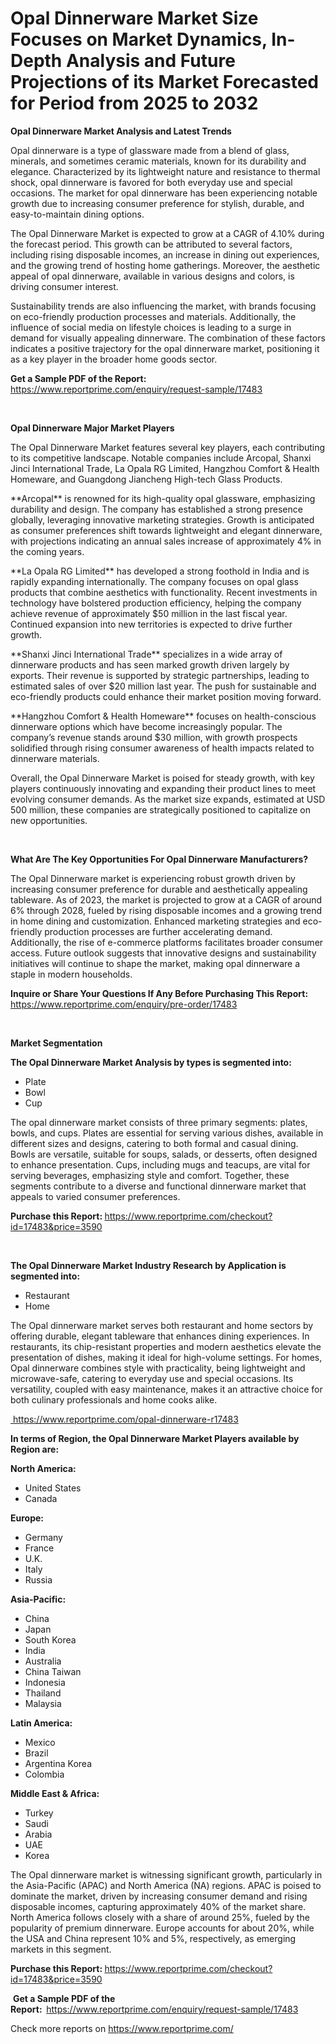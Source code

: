 <p><h1>Opal Dinnerware Market Size Focuses on Market Dynamics, In-Depth Analysis and Future Projections of its Market Forecasted for Period from 2025 to 2032</h1></p><p><strong>Opal Dinnerware Market Analysis and Latest Trends</strong></p>
<p><p>Opal dinnerware is a type of glassware made from a blend of glass, minerals, and sometimes ceramic materials, known for its durability and elegance. Characterized by its lightweight nature and resistance to thermal shock, opal dinnerware is favored for both everyday use and special occasions. The market for opal dinnerware has been experiencing notable growth due to increasing consumer preference for stylish, durable, and easy-to-maintain dining options. </p><p>The Opal Dinnerware Market is expected to grow at a CAGR of 4.10% during the forecast period. This growth can be attributed to several factors, including rising disposable incomes, an increase in dining out experiences, and the growing trend of hosting home gatherings. Moreover, the aesthetic appeal of opal dinnerware, available in various designs and colors, is driving consumer interest. </p><p>Sustainability trends are also influencing the market, with brands focusing on eco-friendly production processes and materials. Additionally, the influence of social media on lifestyle choices is leading to a surge in demand for visually appealing dinnerware. The combination of these factors indicates a positive trajectory for the opal dinnerware market, positioning it as a key player in the broader home goods sector.</p></p>
<p><strong>Get a Sample PDF of the Report:&nbsp;</strong> <a href="https://www.reportprime.com/enquiry/request-sample/17483?utm_campaign=2283&utm_medium=2&utm_source=Github&utm_content=ia&utm_term=18032025&utm_id=opal-dinnerware">https://www.reportprime.com/enquiry/request-sample/17483</a></p>
<p>&nbsp;</p>
<p><strong>Opal Dinnerware Major Market Players</strong></p>
<p><p>The Opal Dinnerware Market features several key players, each contributing to its competitive landscape. Notable companies include Arcopal, Shanxi Jinci International Trade, La Opala RG Limited, Hangzhou Comfort & Health Homeware, and Guangdong Jiancheng High-tech Glass Products.</p><p>**Arcopal** is renowned for its high-quality opal glassware, emphasizing durability and design. The company has established a strong presence globally, leveraging innovative marketing strategies. Growth is anticipated as consumer preferences shift towards lightweight and elegant dinnerware, with projections indicating an annual sales increase of approximately 4% in the coming years.</p><p>**La Opala RG Limited** has developed a strong foothold in India and is rapidly expanding internationally. The company focuses on opal glass products that combine aesthetics with functionality. Recent investments in technology have bolstered production efficiency, helping the company achieve revenue of approximately $50 million in the last fiscal year. Continued expansion into new territories is expected to drive further growth.</p><p>**Shanxi Jinci International Trade** specializes in a wide array of dinnerware products and has seen marked growth driven largely by exports. Their revenue is supported by strategic partnerships, leading to estimated sales of over $20 million last year. The push for sustainable and eco-friendly products could enhance their market position moving forward.</p><p>**Hangzhou Comfort & Health Homeware** focuses on health-conscious dinnerware options which have become increasingly popular. The company’s revenue stands around $30 million, with growth prospects solidified through rising consumer awareness of health impacts related to dinnerware materials.</p><p>Overall, the Opal Dinnerware Market is poised for steady growth, with key players continuously innovating and expanding their product lines to meet evolving consumer demands. As the market size expands, estimated at USD 500 million, these companies are strategically positioned to capitalize on new opportunities.</p></p>
<p>&nbsp;</p>
<p><strong>What Are The Key Opportunities For Opal Dinnerware Manufacturers?</strong></p>
<p><p>The Opal Dinnerware market is experiencing robust growth driven by increasing consumer preference for durable and aesthetically appealing tableware. As of 2023, the market is projected to grow at a CAGR of around 6% through 2028, fueled by rising disposable incomes and a growing trend in home dining and customization. Enhanced marketing strategies and eco-friendly production processes are further accelerating demand. Additionally, the rise of e-commerce platforms facilitates broader consumer access. Future outlook suggests that innovative designs and sustainability initiatives will continue to shape the market, making opal dinnerware a staple in modern households.</p></p>
<p><strong>Inquire or Share Your Questions If Any Before Purchasing This Report:</strong> <a href="https://www.reportprime.com/enquiry/pre-order/17483?utm_campaign=2283&utm_medium=2&utm_source=Github&utm_content=ia&utm_term=18032025&utm_id=opal-dinnerware">https://www.reportprime.com/enquiry/pre-order/17483</a></p>
<p>&nbsp;</p>
<p><strong>Market Segmentation</strong></p>
<p><strong>The Opal Dinnerware Market Analysis by types is segmented into:</strong></p>
<p><ul><li>Plate</li><li>Bowl</li><li>Cup</li></ul></p>
<p><p>The opal dinnerware market consists of three primary segments: plates, bowls, and cups. Plates are essential for serving various dishes, available in different sizes and designs, catering to both formal and casual dining. Bowls are versatile, suitable for soups, salads, or desserts, often designed to enhance presentation. Cups, including mugs and teacups, are vital for serving beverages, emphasizing style and comfort. Together, these segments contribute to a diverse and functional dinnerware market that appeals to varied consumer preferences.</p></p>
<p><strong>Purchase this Report:&nbsp;</strong><a href="https://www.reportprime.com/checkout?id=17483&price=3590&utm_campaign=2283&utm_medium=2&utm_source=Github&utm_content=ia&utm_term=18032025&utm_id=opal-dinnerware">https://www.reportprime.com/checkout?id=17483&price=3590</a></p>
<p>&nbsp;</p>
<p><strong>The Opal Dinnerware Market Industry Research by Application is segmented into:</strong></p>
<p><ul><li>Restaurant</li><li>Home</li></ul></p>
<p><p>The Opal dinnerware market serves both restaurant and home sectors by offering durable, elegant tableware that enhances dining experiences. In restaurants, its chip-resistant properties and modern aesthetics elevate the presentation of dishes, making it ideal for high-volume settings. For homes, Opal dinnerware combines style with practicality, being lightweight and microwave-safe, catering to everyday use and special occasions. Its versatility, coupled with easy maintenance, makes it an attractive choice for both culinary professionals and home cooks alike.</p></p>
<p><a href="https://www.reportprime.com/opal-dinnerware-r17483?utm_campaign=2283&utm_medium=2&utm_source=Github&utm_content=ia&utm_term=18032025&utm_id=opal-dinnerware">&nbsp;https://www.reportprime.com/opal-dinnerware-r17483</a></p>
<p><strong>In terms of Region, the Opal Dinnerware Market Players available by Region are:</strong></p>
<p>
    <p> <strong> North America: </strong>
        <ul>
            <li>United States</li>
            <li>Canada</li>
        </ul>
        </p> 
    <p> <strong> Europe: </strong>
        <ul>
            <li>Germany</li>
            <li>France</li>
            <li>U.K.</li>
            <li>Italy</li>
            <li>Russia</li>
        </ul>
        </p> 
    <p> <strong> Asia-Pacific: </strong>
        <ul>
            <li>China</li>
            <li>Japan</li>
            <li>South Korea</li>
            <li>India</li>
            <li>Australia</li>
            <li>China Taiwan</li>
            <li>Indonesia</li>
            <li>Thailand</li>
            <li>Malaysia</li>
        </ul>
        </p> 
    <p> <strong> Latin America: </strong>
        <ul>
            <li>Mexico</li>
            <li>Brazil</li>
            <li>Argentina Korea</li>
            <li>Colombia</li>
        </ul>
        </p> 
    <p> <strong> Middle East & Africa: </strong>
        <ul>
            <li>Turkey</li>
            <li>Saudi</li>
            <li>Arabia</li>
            <li>UAE</li>
            <li>Korea</li>
        </ul>
    </p>
    </p>
<p><p>The Opal dinnerware market is witnessing significant growth, particularly in the Asia-Pacific (APAC) and North America (NA) regions. APAC is poised to dominate the market, driven by increasing consumer demand and rising disposable incomes, capturing approximately 40% of the market share. North America follows closely with a share of around 25%, fueled by the popularity of premium dinnerware. Europe accounts for about 20%, while the USA and China represent 10% and 5%, respectively, as emerging markets in this segment.</p></p>
<p><strong>Purchase this Report: </strong><a href="https://www.reportprime.com/checkout?id=17483&price=3590&utm_campaign=2283&utm_medium=2&utm_source=Github&utm_content=ia&utm_term=18032025&utm_id=opal-dinnerware">https://www.reportprime.com/checkout?id=17483&price=3590</a></p>
<p>&nbsp;<strong>Get a Sample PDF of the Report:&nbsp;&nbsp;</strong><a href="https://www.reportprime.com/enquiry/request-sample/17483?utm_campaign=2283&utm_medium=2&utm_source=Github&utm_content=ia&utm_term=18032025&utm_id=opal-dinnerware">https://www.reportprime.com/enquiry/request-sample/17483</a></p>
<p><strong></strong></p>
<p>Check more reports on <a href="https://www.reportprime.com/?utm_campaign=2283&utm_medium=2&utm_source=Github&utm_content=ia&utm_term=18032025&utm_id=opal-dinnerware">https://www.reportprime.com/</a></p>